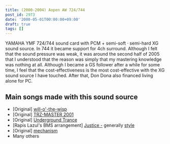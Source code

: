 ```yaml
---
title: (2000-2004) Aopen AW 724/744
post_id: 2973
date: '2000-05-01T00:00:00+09:00'
draft: true
tags: []
---
```


YAMAHA YMF 724/744 sound card with PCM + semi-soft · semi-hard XG sound source. In 744 it became support for 4ch surround. Although I felt that the sound pressure was weak, it was around the second half of 2005 that I understood that the reason was simply that my mastering knowledge was nothing at all. Although I became a GS follower after a while for some time, I feel that the cost-effectiveness is the most cost-effective with the XG sound source I have touched. After that, Don Dona also financed living alone for PC.

## Main songs made with this sound source

*   \[Original\] [will-o'-the-wisp](https://danmaq.com/will-o-the-wisp)
*   \[Original\] [TRZ-MASTER 2001](https://danmaq.com/trz-master2001)
*   \[Original\] [Underground Trance](https://danmaq.com/underground-trance)
*   \[Rapis Lazul's BMS arrangement\] [Justice -](https://danmaq.com/justice) generally [style](https://danmaq.com/justice)
*   \[Original\] [mechanism](https://danmaq.com/mechanism)
*   Many others

